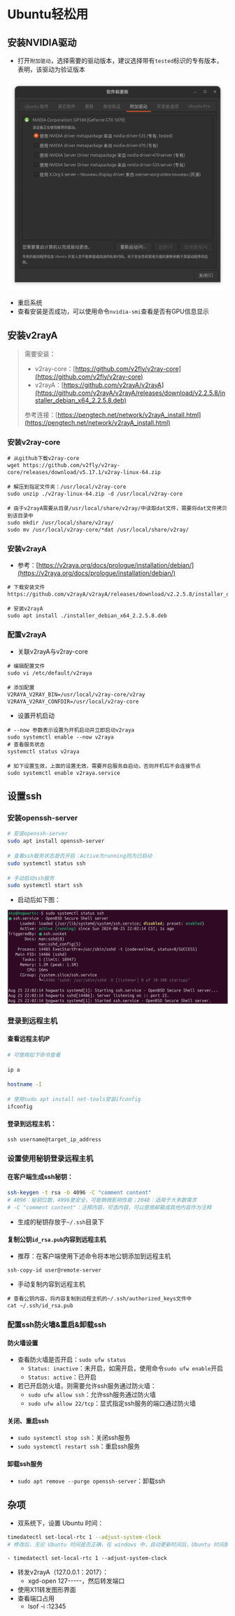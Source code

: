 # Ubuntu轻松用
## 安装NVIDIA驱动
+ 打开`附加驱动`，选择需要的驱动版本，建议选择带有`tested`标识的专有版本，表明，该驱动为验证版本

![nvidia_driver](/src/images/others/ubuntu/nvidia_driver.png)

+ 重启系统
+ 查看安装是否成功，可以使用命令`nvidia-smi`查看是否有GPU信息显示

## 安装v2rayA
> 需要安装：
>
> + v2ray-core：[https://github.com/v2fly/v2ray-core](https://github.com/v2fly/v2ray-core)
> + v2rayA：[https://github.com/v2rayA/v2rayA](https://github.com/v2rayA/v2rayA/releases/download/v2.2.5.8/installer_debian_x64_2.2.5.8.deb)
>
> 参考连接：[https://pengtech.net/network/v2rayA_install.html](https://pengtech.net/network/v2rayA_install.html)
>

### 安装v2ray-core
```plain
# 从github下载v2ray-core
wget https://github.com/v2fly/v2ray-core/releases/download/v5.17.1/v2ray-linux-64.zip

# 解压到指定文件夹：/usr/local/v2ray-core
sudo unzip ./v2ray-linux-64.zip -d /usr/local/v2ray-core

# 由于v2rayA需要从目录/usr/local/share/v2ray/中读取dat文件，需要将dat文件拷贝到该目录中
sudo mkdir /usr/local/share/v2ray/
sudo mv /usr/local/v2ray-core/*dat /usr/local/share/v2ray/
```

### 安装v2rayA
+ 参考：[https://v2raya.org/docs/prologue/installation/debian/](https://v2raya.org/docs/prologue/installation/debian/)

```plain
# 下载安装文件
https://github.com/v2rayA/v2rayA/releases/download/v2.2.5.8/installer_debian_x64_2.2.5.8.deb

# 安装v2rayA
sudo apt install ./installer_debian_x64_2.2.5.8.deb
```

### 配置v2rayA
+ 关联v2rayA与v2ray-core

```plain
# 编辑配置文件
sudo vi /etc/default/v2raya

# 添加配置
V2RAYA_V2RAY_BIN=/usr/local/v2ray-core/v2ray
V2RAYA_V2RAY_CONFDIR=/usr/local/v2ray-core
```

+ 设置开机启动

```plain
# --now 参数表示设置为开机启动并立即启动v2raya
sudo systemctl enable --now v2raya
# 查看服务状态
systemctl status v2raya

# 如下设置生效，上面的设置无效，需要开启服务自启动，否则开机后不会连接节点
sudo systemctl enable v2raya.service
```

## 设置ssh
### 安装openssh-server
```bash
# 安装openssh-server
sudo apt install openssh-server

# 查看ssh服务状态是否开启：Active为running则为已启动
sudo systemctl status ssh

# 手动启动ssh服务
sudo systemctl start ssh
```

+ 启动后如下图：

![ssh](/src/images/others/ubuntu/ssh.png)

### 登录到远程主机
#### 查看远程主机IP
```bash
# 可使用如下命令查看

ip a

hostname -I

# 使用sudo apt install net-tools安装ifconfig
ifconfig
```

#### 登录到远程主机：
```plain
ssh username@target_ip_address
```

### 设置使用秘钥登录远程主机
#### 在客户端生成ssh秘钥：
```bash
ssh-keygen -t rsa -b 4096 -C "comment content"
# 4096：秘钥位数，4096更安全，可能稍微影响性能；2048：适用于大多数需求
# -C "comment content"：注释内容，可选内容，可以使用邮箱或其他内容作为注释
```

+ 生成的秘钥存放于`~/.ssh`目录下

#### 复制公钥`id_rsa.pub`内容到远程主机
+ 推荐：在客户端使用下述命令将本地公钥添加到远程主机

```plain
ssh-copy-id user@remote-server
```

+ 手动复制内容到远程主机

```plain
# 查看公钥内容，将内容复制到远程主机的~/.ssh/authorized_keys文件中
cat ~/.ssh/id_rsa.pub
```

### 配置ssh防火墙&重启&卸载ssh
#### 防火墙设置
+ 查看防火墙是否开启：`sudo ufw status`
    - `Status: inactive`：未开启，如需开启，使用命令`sudo ufw enable`开启
    - `Status: active`：已开启
+ 若已开启防火墙，则需要允许ssh服务通过防火墙：
    - `sudo ufw allow ssh`：允许ssh服务通过防火墙
    - `sudo ufw allow 22/tcp`：显式指定ssh服务的端口通过防火墙

#### 关闭、重启ssh
+ `sudo systemctl stop ssh`：关闭ssh服务
+ `sudo systemctl restart ssh`：重启ssh服务

#### 卸载ssh服务
+ `sudo apt remove --purge openssh-server`：卸载ssh

## 杂项
+ 双系统下，设置 Ubuntu 时间：

```bash
timedatectl set-local-rtc 1 --adjust-system-clock
# 修改后，无论 Ubuntu 时间是否正确，在 windows 中，自动更新时间后，Ubuntu 时间即可正常显示
```

    - timedatectl set-local-rtc 1 --adjust-system-clock
+ 转发v2rayA（127.0.0.1：2017）：
    - xgd-open 127-----，然后转发端口
+ 使用X11转发图形界面
+ 查看端口占用
    - lsof -i :12345

